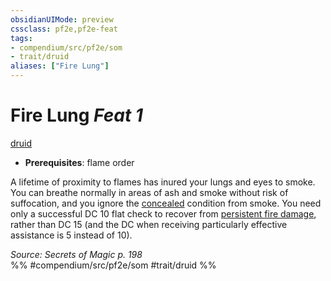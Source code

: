 ```yaml
---
obsidianUIMode: preview
cssclass: pf2e,pf2e-feat
tags:
- compendium/src/pf2e/som
- trait/druid
aliases: ["Fire Lung"]
---
```

# Fire Lung  *Feat 1*  
[druid](../../rules/traits/druid.md)  

- **Prerequisites**: flame order

A lifetime of proximity to flames has inured your lungs and eyes to smoke. You can breathe normally in areas of ash and smoke without risk of suffocation, and you ignore the [concealed](../../rules/conditions.md#Concealed) condition from smoke. You need only a successful DC 10 flat check to recover from [persistent fire damage](../../rules/conditions.md#Persistent%20Damage), rather than DC 15 (and the DC when receiving particularly effective assistance is 5 instead of 10).

*Source: Secrets of Magic p. 198*  
%% #compendium/src/pf2e/som #trait/druid %%